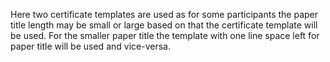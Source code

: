 Here two certificate templates are used as for some participants the paper title length may be small or large based on that the certificate template will be used. For the smaller paper title the template with one line space left for paper title will be used and vice-versa.
